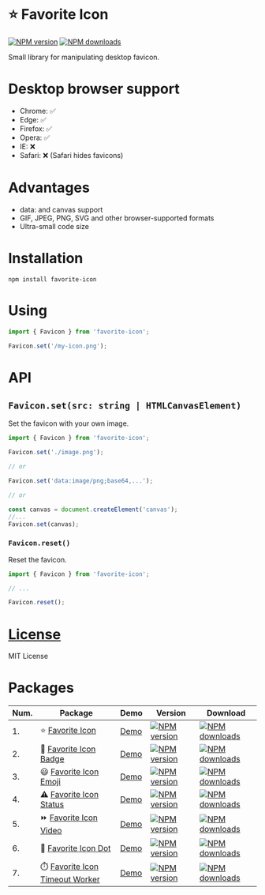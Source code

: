 ⭐ Favorite Icon
=============

[![NPM version](https://img.shields.io/npm/v/favorite-icon.svg?style=flat)](https://www.npmjs.com/package/favorite-icon)
[![NPM downloads](https://img.shields.io/npm/dm/favorite-icon.svg?style=flat)](https://www.npmjs.com/package/favorite-icon)

Small library for manipulating desktop favicon.

# Desktop browser support
- Chrome: ✅
- Edge: ✅
- Firefox: ✅
- Opera: ✅
- IE: ❌
- Safari: ❌ (Safari hides favicons)

# Advantages
- data: and canvas support
- GIF, JPEG, PNG, SVG and other browser-supported formats
- Ultra-small code size

# Installation
`npm install favorite-icon`

# Using
```js
import { Favicon } from 'favorite-icon';

Favicon.set('/my-icon.png');
```

# API

## `Favicon.set(src: string | HTMLCanvasElement)`
Set the favicon with your own image.

```js
import { Favicon } from 'favorite-icon';

Favicon.set('./image.png');

// or

Favicon.set('data:image/png;base64,...');

// or

const canvas = document.createElement('canvas');
//...
Favicon.set(canvas);
```

### `Favicon.reset()`
Reset the favicon.

```js
import { Favicon } from 'favorite-icon';

// ...

Favicon.reset();
```

# [License](./LICENSE)
MIT License

# Packages

| Num. | Package        | Demo           | Version   | Download |
| ---- | -------------- | -------------- | ------- | ------ |
| 1. | ⭐ [Favorite Icon](https://github.com/favorite-icon/favorite-icon) | [Demo](https://favorite-icon.github.io/favorite-icon/examples/index.html) | [![NPM version](https://img.shields.io/npm/v/favorite-icon.svg?style=flat)](https://www.npmjs.com/package/favorite-icon) | [![NPM downloads](https://img.shields.io/npm/dm/favorite-icon.svg?style=flat)](https://www.npmjs.com/package/favorite-icon) |
| 2. | 📛 [Favorite Icon Badge](https://github.com/favorite-icon/favorite-icon-badge)| [Demo](https://favorite-icon.github.io/favorite-icon/examples/badge.html) | [![NPM version](https://img.shields.io/npm/v/favorite-icon-badge.svg?style=flat)](https://www.npmjs.com/package/favorite-icon-badge) | [![NPM downloads](https://img.shields.io/npm/dm/favorite-icon-badge.svg?style=flat)](https://www.npmjs.com/package/favorite-icon-badge) |
| 3. | 😃 [Favorite Icon Emoji](https://github.com/favorite-icon/favorite-icon-emoji) | [Demo](https://favorite-icon.github.io/favorite-icon/examples/emoji.html) | [![NPM version](https://img.shields.io/npm/v/favorite-icon-emoji.svg?style=flat)](https://www.npmjs.com/package/favorite-icon-emoji) | [![NPM downloads](https://img.shields.io/npm/dm/favorite-icon-emoji.svg?style=flat)](https://www.npmjs.com/package/favorite-icon-emoji) |
| 4. | ⚠️ [Favorite Icon Status](https://github.com/favorite-icon/favorite-icon-status) | [Demo](https://favorite-icon.github.io/favorite-icon/examples/status.html) | [![NPM version](https://img.shields.io/npm/v/favorite-icon-status.svg?style=flat)](https://www.npmjs.com/package/favorite-icon-status) | [![NPM downloads](https://img.shields.io/npm/dm/favorite-icon-status.svg?style=flat)](https://www.npmjs.com/package/favorite-icon-status) |
| 5. | ⏩ [Favorite Icon Video](https://github.com/favorite-icon/favorite-icon-video) | [Demo](https://favorite-icon.github.io/favorite-icon/examples/video.html) | [![NPM version](https://img.shields.io/npm/v/favorite-icon-video.svg?style=flat)](https://www.npmjs.com/package/favorite-icon-video) | [![NPM downloads](https://img.shields.io/npm/dm/favorite-icon-video.svg?style=flat)](https://www.npmjs.com/package/favorite-icon-video) |
| 6. | 🔴 [Favorite Icon Dot](https://github.com/favorite-icon/favorite-icon-dot) | [Demo](https://favorite-icon.github.io/favorite-icon/examples/dot.html) | [![NPM version](https://img.shields.io/npm/v/favorite-icon-dot.svg?style=flat)](https://www.npmjs.com/package/favorite-icon-dot) | [![NPM downloads](https://img.shields.io/npm/dm/favorite-icon-dot.svg?style=flat)](https://www.npmjs.com/package/favorite-icon-dot) |
| 7. | ⏱️ [Favorite Icon Timeout Worker](https://github.com/favorite-icon/favorite-icon-timeout-worker) | [Demo](https://favorite-icon.github.io/favorite-icon/examples/blinking-dot.html) | [![NPM version](https://img.shields.io/npm/v/favorite-icon-timeout-worker.svg?style=flat)](https://www.npmjs.com/package/favorite-icon-timeout-worker) | [![NPM downloads](https://img.shields.io/npm/dm/favorite-icon-timeout-worker.svg?style=flat)](https://www.npmjs.com/package/favorite-icon-timeout-worker) |

